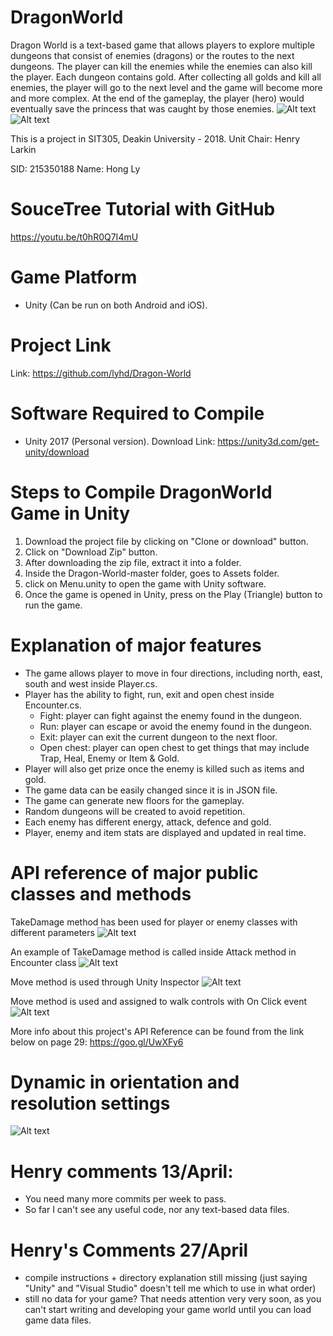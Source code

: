 # DragonWorld
Dragon World is a text-based game that allows players to explore multiple dungeons that consist of enemies (dragons) or the routes to the next dungeons. The player can kill the enemies while the enemies can also kill the player. Each dungeon contains gold. After collecting all golds and kill all enemies, the player will go to the next level and the game will become more and more complex. At the end of the gameplay, the player (hero) would eventually save the princess that was caught by those enemies. 
![Alt text](/Screenshots/005.jpg?raw=true)
![Alt text](/Screenshots/006.jpg?raw=true)

This is a project in SIT305, Deakin University - 2018.
Unit Chair: Henry Larkin

SID: 215350188
Name: Hong Ly

# SouceTree Tutorial with GitHub 
https://youtu.be/t0hR0Q7I4mU

# Game Platform
- Unity (Can be run on both Android and iOS). 

# Project Link
Link: https://github.com/lyhd/Dragon-World

# Software Required to Compile 
- Unity 2017 (Personal version).
Download Link: https://unity3d.com/get-unity/download

# Steps to Compile DragonWorld Game in Unity
1. Download the project file by clicking on "Clone or download" button. 
2. Click on "Download Zip" button.
3. After downloading the zip file, extract it into a folder. 
4. Inside the Dragon-World-master folder, goes to Assets folder. 
5. click on Menu.unity to open the game with Unity software. 
6. Once the game is opened in Unity, press on the Play (Triangle) button to run the game. 

# Explanation of major features
- The game allows player to move in four directions, including north, east, south and west inside Player.cs.
- Player has the ability to fight, run, exit and open chest inside Encounter.cs.
  - Fight: player can fight against the enemy found in the dungeon.
  - Run: player can escape or avoid the enemy found in the dungeon.
  - Exit: player can exit the current dungeon to the next floor.
  - Open chest: player can open chest to get things that may include Trap, Heal, Enemy or Item & Gold.
- Player will also get prize once the enemy is killed such as items and gold.
- The game data can be easily changed since it is in JSON file.
- The game can generate new floors for the gameplay.
- Random dungeons will be created to avoid repetition.
- Each enemy has different energy, attack, defence and gold.
- Player, enemy and item stats are displayed and updated in real time. 

# API reference of major public classes and methods
TakeDamage method has been used for player or enemy classes with different parameters
![Alt text](/Screenshots/001.png?raw=true "TakeDamage method has been used for player or enemy classes with different parameters")

An example of TakeDamage method is called inside Attack method in Encounter class 
![Alt text](/Screenshots/002.png?raw=true "An example of TakeDamage method is called inside Attack method in Encounter class")

Move method is used through Unity Inspector
![Alt text](/Screenshots/003.png?raw=true "Move method is used through Unity Inspector")

Move method is used and assigned to walk controls with On Click event
![Alt text](/Screenshots/004.png?raw=true "Move method is used and assigned to walk controls with On Click event")

More info about this project's API Reference can be found from the link below on page 29: 
https://goo.gl/UwXFy6

# Dynamic in orientation and resolution settings 
![Alt text](/Screenshots/dynamic-resolution.gif?raw=true "Dynamic settings in orientation & resolution on Unity")

# Henry comments 13/April:
- You need many more commits per week to pass.
- So far I can't see any useful code, nor any text-based data files.

# Henry's Comments 27/April
- compile instructions + directory explanation still missing (just saying "Unity" and "Visual Studio" doesn't tell me which to use in what order)
- still no data for your game? That needs attention very very soon, as you can't start writing and developing your game world until you can load game data files.
